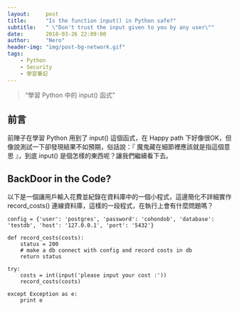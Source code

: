 ```yaml
---
layout:     post
title:      "Is the function input() in Python safe?"
subtitle:   " \"Don't trust the input given to you by any user\""
date:       2018-03-26 22:09:00
author:     "Nero"
header-img: "img/post-bg-network.gif"
tags:
    - Python
    - Security
    - 學習筆記
---
```

> “學習 Python 中的 input() 函式”

## 前言
前陣子在學習 Python 用到了 input() 這個函式，在 Happy path 下好像很OK，但像說測試一下卻發現結果不如預期，俗話說：『 魔鬼藏在細節裡應該就是指這個意思 』，到底 input() 是個怎樣的東西呢？讓我們繼續看下去。

## BackDoor in the Code?
以下是一個讓用戶輸入花費並紀錄在資料庫中的一個小程式，這邊簡化不詳細實作 record_costs() 連線資料庫，這樣的一段程式，在執行上會有什麼問題嗎？

```
config = {'user': 'postgres', 'password': 'cohondob', 'database': 'testdb', 'host': '127.0.0.1', 'port': '5432'}

def record_costs(costs):
	status = 200
	# make a db connect with config and record costs in db
	return status

try:
	costs = int(input('please input your cost :'))
	record_costs(costs)

except Exception as e:
	print e
```
